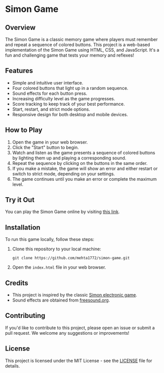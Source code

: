 # Simon Game

## Overview

The Simon Game is a classic memory game where players must remember and repeat a sequence of colored buttons. This project is a web-based implementation of the Simon Game using HTML, CSS, and JavaScript. It's a fun and challenging game that tests your memory and reflexes!

## Features

- Simple and intuitive user interface.
- Four colored buttons that light up in a random sequence.
- Sound effects for each button press.
- Increasing difficulty level as the game progresses.
- Score tracking to keep track of your best performance.
- Start, restart, and strict mode options.
- Responsive design for both desktop and mobile devices.

## How to Play

1. Open the game in your web browser.
2. Click the "Start" button to begin.
3. Watch and listen as the game presents a sequence of colored buttons by lighting them up and playing a corresponding sound.
4. Repeat the sequence by clicking on the buttons in the same order.
5. If you make a mistake, the game will show an error and either restart or switch to strict mode, depending on your settings.
6. The game continues until you make an error or complete the maximum level.

## Try it Out

You can play the Simon Game online by visiting [this link](https://simonGame.com).

## Installation

To run this game locally, follow these steps:

1. Clone this repository to your local machine:

   ```
   git clone https://github.com/mehta1772/simon-game.git
   ```

2. Open the `index.html` file in your web browser.

## Credits

- This project is inspired by the classic [Simon electronic game](https://en.wikipedia.org/wiki/Simon_(game)).
- Sound effects are obtained from [freesound.org](https://freesound.org/).

## Contributing

If you'd like to contribute to this project, please open an issue or submit a pull request. We welcome any suggestions or improvements!

## License

This project is licensed under the MIT License - see the [LICENSE](LICENSE) file for details.

